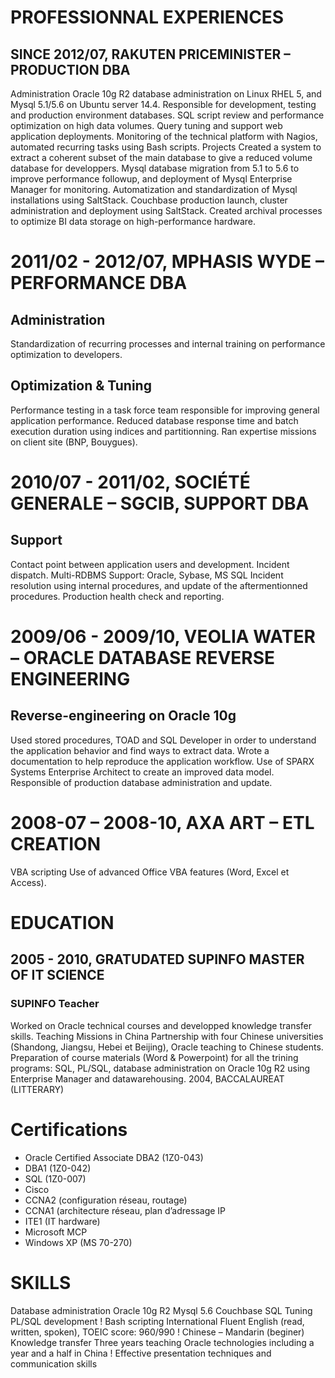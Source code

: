 # PROFESSIONNAL EXPERIENCES
## SINCE 2012/07, RAKUTEN PRICEMINISTER – PRODUCTION DBA
Administration
Oracle 10g R2 database administration on Linux RHEL 5, and Mysql 5.1/5.6 on Ubuntu server 14.4. Responsible for development, testing and production environment databases.
SQL script review and performance optimization on high data volumes. Query tuning and support web application deployments.
Monitoring of the technical platform with Nagios, automated recurring tasks using Bash scripts.
Projects
Created a system to extract a coherent subset of the main database to give a reduced volume database for developpers.
Mysql database migration from 5.1 to 5.6 to improve performance followup, and deployment of Mysql Enterprise Manager for monitoring. Automatization and standardization of Mysql installations using SaltStack.
Couchbase production launch, cluster administration and deployment using SaltStack.
Created archival processes to optimize BI data storage on high-performance hardware.
# 2011/02 - 2012/07, MPHASIS WYDE – PERFORMANCE DBA
## Administration
Standardization of recurring processes and internal training on performance optimization to developers.
## Optimization & Tuning
Performance testing in a task force team responsible for improving general application performance. Reduced database response time and batch execution duration using indices and partitionning.
Ran expertise missions on client site (BNP, Bouygues).
# 2010/07 - 2011/02, SOCIÉTÉ GENERALE – SGCIB, SUPPORT DBA
## Support
Contact point between application users and development. Incident dispatch.
Multi-RDBMS Support: Oracle, Sybase, MS SQL
Incident resolution using internal procedures, and update of the aftermentionned procedures. Production health check and reporting.
# 2009/06 - 2009/10, VEOLIA WATER – ORACLE DATABASE REVERSE ENGINEERING
## Reverse-engineering on Oracle 10g
Used stored procedures, TOAD and SQL Developer in order to understand the application behavior and find ways to extract data. Wrote a documentation to help reproduce the application workflow.
Use of SPARX Systems Enterprise Architect to create an improved data model.
Responsible of production database administration and update.
# 2008-07 – 2008-10, AXA ART – ETL CREATION
VBA scripting
Use of advanced Office VBA features (Word, Excel et Access). 
# EDUCATION
## 2005 - 2010, GRATUDATED SUPINFO MASTER OF IT SCIENCE
### SUPINFO Teacher
Worked on Oracle technical courses and developped knowledge transfer skills.
Teaching Missions in China
Partnership with four Chinese universities (Shandong, Jiangsu, Hebei et Beijing), Oracle teaching to Chinese students.
Preparation of course materials (Word & Powerpoint) for all the trining programs: SQL, PL/SQL, database administration on Oracle 10g R2 using Enterprise Manager and datawarehousing.
2004, BACCALAUREAT (LITTERARY)
# Certifications
* Oracle Certified Associate  DBA2 (1Z0-043)
* DBA1 (1Z0-042)
* SQL (1Z0-007)
* Cisco
* CCNA2 (configuration réseau, routage)
* CCNA1 (architecture réseau, plan d’adressage IP
* ITE1 (IT hardware)
* Microsoft MCP
* Windows XP (MS 70-270)
# SKILLS
Database administration 
Oracle 10g R2
Mysql 5.6
Couchbase
SQL Tuning
PL/SQL development ! Bash scripting
International
Fluent English (read, written, spoken), TOEIC score: 960/990 ! Chinese – Mandarin (beginer)
Knowledge transfer
Three years teaching Oracle technologies including a year and a half in China ! Effective presentation techniques and communication skills

